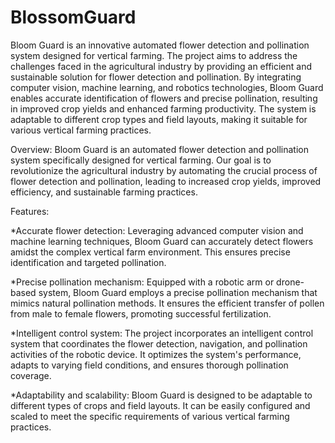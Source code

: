 # BlossomGuard
Bloom Guard is an innovative automated flower detection and pollination system designed for vertical farming. The project aims to address the challenges faced in the
agricultural industry by providing an efficient and sustainable solution for flower detection and pollination. By integrating computer vision, machine learning, and 
robotics technologies, Bloom Guard enables accurate identification of flowers and precise pollination, resulting in improved crop yields and enhanced farming productivity.
The system is adaptable to different crop types and field layouts, making it suitable for various vertical farming practices.

Overview:
Bloom Guard is an automated flower detection and pollination system specifically designed for vertical farming. Our goal is to revolutionize the agricultural industry by automating the crucial process of flower detection and pollination, leading to increased crop yields, improved efficiency, and sustainable farming practices.

Features:

*Accurate flower detection: Leveraging advanced computer vision and machine learning techniques, Bloom Guard can accurately detect flowers amidst the complex vertical farm environment. This ensures precise identification and targeted pollination.

*Precise pollination mechanism: Equipped with a robotic arm or drone-based system, Bloom Guard employs a precise pollination mechanism that mimics natural pollination methods. It ensures the efficient transfer of pollen from male to female flowers, promoting successful fertilization.

*Intelligent control system: The project incorporates an intelligent control system that coordinates the flower detection, navigation, and pollination activities of the robotic device. It optimizes the system's performance, adapts to varying field conditions, and ensures thorough pollination coverage.

*Adaptability and scalability: Bloom Guard is designed to be adaptable to different types of crops and field layouts. It can be easily configured and scaled to meet the specific requirements of various vertical farming practices.
